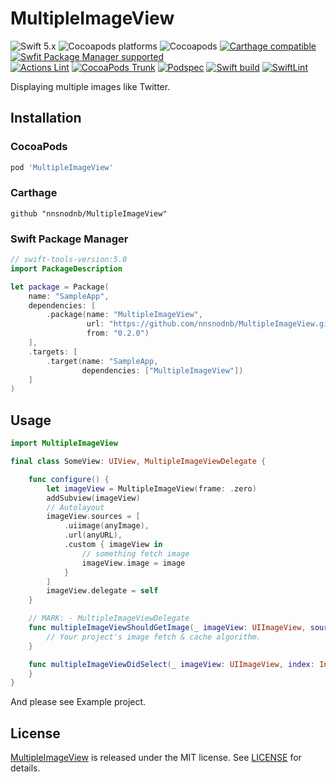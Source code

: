 # MultipleImageView

![Swift 5.x](https://img.shields.io/badge/language-Swift%205.x-orange?logo=apple)
![Cocoapods platforms](https://img.shields.io/cocoapods/p/MultipleImageView?logo=cocoapods)
![Cocoapods](https://img.shields.io/cocoapods/v/MultipleImageView?logo=cocoapods)
[![Carthage compatible](https://img.shields.io/badge/Carthage-compatible-4BC51D.svg?style=flat)](https://github.com/Carthage/Carthage)
[![Swfit Package Manager supported](https://img.shields.io/badge/Swift%20Package%20Manager-supported-DE5C43.svg?style=flat&logo=swift)](https://swift.org/package-manager)  
[![Actions Lint](https://github.com/nnsnodnb/MultipleImageView/actions/workflows/actionlint.yml/badge.svg)](https://github.com/nnsnodnb/MultipleImageView/actions/workflows/actionlint.yml)
[![CocoaPods Trunk](https://github.com/nnsnodnb/MultipleImageView/actions/workflows/pod_trunk.yml/badge.svg)](https://github.com/nnsnodnb/MultipleImageView/actions/workflows/pod_trunk.yml)
[![Podspec](https://github.com/nnsnodnb/MultipleImageView/actions/workflows/podspec.yml/badge.svg)](https://github.com/nnsnodnb/MultipleImageView/actions/workflows/podspec.yml)
[![Swift build](https://github.com/nnsnodnb/MultipleImageView/actions/workflows/build.yml/badge.svg)](https://github.com/nnsnodnb/MultipleImageView/actions/workflows/build.yml)
[![SwiftLint](https://github.com/nnsnodnb/MultipleImageView/actions/workflows/swiftlint.yml/badge.svg)](https://github.com/nnsnodnb/MultipleImageView/actions/workflows/swiftlint.yml)

Displaying multiple images like Twitter.

## Installation

### CocoaPods

```ruby
pod 'MultipleImageView'
```

### Carthage

```
github "nnsnodnb/MultipleImageView"
```

### Swift Package Manager

```swift
// swift-tools-version:5.0
import PackageDescription

let package = Package(
    name: "SampleApp",
    dependencies: [
        .package(name: "MultipleImageView",
                 url: "https://github.com/nnsnodnb/MultipleImageView.git",
                 from: "0.2.0")
    ],
    .targets: [
        .target(name: "SampleApp,
                dependencies: ["MultipleImageView"])
    ]
)
```

## Usage

```swift
import MultipleImageView

final class SomeView: UIView, MultipleImageViewDelegate {

    func configure() {
        let imageView = MultipleImageView(frame: .zero)
        addSubview(imageView)
        // Autolayout
        imageView.sources = [
            .uiimage(anyImage),
            .url(anyURL),
            .custom { imageView in
                // something fetch image
                imageView.image = image
            }
        ]
        imageView.delegate = self
    }

    // MARK: - MultipleImageViewDelegate
    func multipleImageViewShouldGetImage(_ imageView: UIImageView, sourceForURL url: URL, index: Int) {
        // Your project's image fetch & cache algorithm.
    }

    func multipleImageViewDidSelect(_ imageView: UIImageView, index: Int) {
    }
}
```

And please see Example project.

## License

[MultipleImageView](https://github.com/nnsnodnb/MultipleImageView) is released under the MIT license. See [LICENSE](https://github.com/nnsnodnb/MultipleImageView/blob/main/LICENSE) for details.
